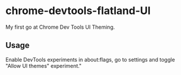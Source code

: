 chrome-devtools-flatland-UI
===========================

My first go at Chrome Dev Tools UI Theming.

## Usage

Enable DevTools experiments in about:flags, go to settings and toggle "Allow UI themes" experiment."